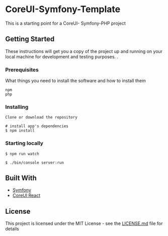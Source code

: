 # CoreUI-Symfony-Template

This is a starting point for a CoreUI- Symfony-PHP project

## Getting Started

These instructions will get you a copy of the project up and running on your local machine for development and testing purposes. .

### Prerequisites

What things you need to install the software and how to install them

```
npm
php

```

### Installing


```
Clone or download the repository

# install app's dependencies
$ npm install
```


### Starting locally


```
$ npm run watch
```

```
$ ./bin/console server:run
```

## Built With

* [Symfony](https://symfony.com/)
* [CoreUI React](https://github.com/coreui/coreui-free-react-admin-template)


## License

This project is licensed under the MIT License - see the [LICENSE.md](LICENSE.md) file for details
